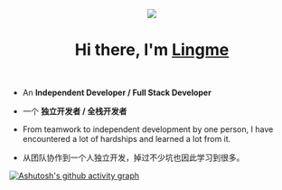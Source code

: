 <p align="center" style="pointer-events:none;"> 
   <img alingn="center" src="https://view-count.glitch.me/count.svg" />
 </p>
 
<h1 align="center">Hi there, I'm <a href="https://lingmin.me/" target="_blank">Lingme</a></h1>

</br>

* An <b>Independent Developer / Full Stack Developer</b>

* 一个 <b>独立开发者 / 全栈开发者</b>

* From teamwork to independent development by one person, I have encountered a lot of hardships and learned a lot from it.

* 从团队协作到一个人独立开发，掉过不少坑也因此学习到很多。

[![Ashutosh's github activity graph](https://activity-graph.herokuapp.com/graph?username=lingme&theme=github&hide_border=true&area=true&custom_title=Lingme's%20Activity)](https://www.lingmin.me)

